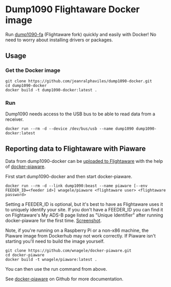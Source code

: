 # Dump1090 Flightaware Docker image

Run [dump1090-fa](https://github.com/flightaware/dump1090) (Flightaware fork)
quickly and easily with Docker! No need to worry about installing drivers or
packages.

## Usage

### Get the Docker image

```shell
git clone https://github.com/jeanralphaviles/dump1090-docker.git
cd dump1090-docker
docker build -t dump1090-docker:latest .
```

### Run

Dump1090 needs access to the USB bus to be able to read data from a receiver.

```shell
docker run --rm -d --device /dev/bus/usb --name dump1090 dump1090-docker:latest
```

## Reporting data to Flightaware with Piaware

Data from dump1090-docker can be
[uploaded to Flightaware](https://flightaware.com/adsb) with the help of
[docker-piaware](https://github.com/wnagele/docker-piaware).

First start dump1090-docker and then start docker-piaware.

```shell
docker run --rm -d --link dump1090:beast --name piaware [--env FEEDER_ID=<feeder id>] wnagele/piaware <flightaware user> <flightaware password>
```

Setting a FEEDER\_ID is optional, but it's best to have as Flightaware uses it
to uniquely identify your site. If you don't have a FEEDER\_ID you can find it
on Flightaware's My ADS-B page listed as "Unique Identifier" after running
docker-piaware for the first time.
[Screenshot](https://github.com/jeanralphaviles/dump1090-docker/raw/master/feeder_id.png).

Note, if you're running on a Raspberry Pi or a non-x86 machine, the Piaware
image from Dockerhub may not work correctly. If Piaware isn't starting you'll
need to build the image yourself.

```shell
git clone https://github.com/wnagele/docker-piaware.git
cd docker-piaware
docker build -t wnagele/piaware:latest .
```

You can then use the run command from above.

See [docker-piaware](https://github.com/wnagele/docker-piaware) on Github for
more documentation.
